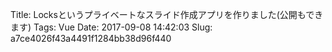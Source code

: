 Title: Locksというプライベートなスライド作成アプリを作りました(公開もできます)
Tags: Vue
Date: 2017-09-08 14:42:03
Slug: a7ce4026f43a4491f1284bb38d96f440


